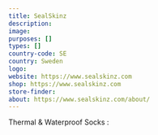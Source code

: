 ```yaml
---
title: SealSkinz
description:
image:
purposes: []
types: []
country-code: SE
country: Sweden
logo:
website: https://www.sealskinz.com
shop: https://www.sealskinz.com
store-finder:
about: https://www.sealskinz.com/about/
---
```

Thermal &amp; Waterproof Socks :
